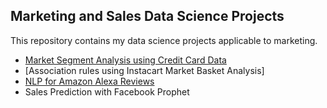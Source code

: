 ## Marketing and Sales Data Science Projects

This repository contains my data science projects applicable to marketing. 

* [Market Segment Analysis using Credit Card Data]( )
* [Association rules using Instacart Market Basket Analysis]
* [NLP for Amazon Alexa Reviews](https://github.com/mlfa03/Data-Science-Projects/tree/main/Marketing/NLP_Amazon_Alexa)
* Sales Prediction with Facebook Prophet
